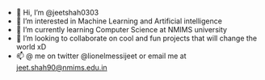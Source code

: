 - 👋 Hi, I’m @jeetshah0303
- 👀 I’m interested in Machine Learning and Artificial intelligence
- 🌱 I’m currently learning Computer Science at NMIMS university
- 💞️ I’m looking to collaborate on cool and fun projects that will change the world xD
- 📫 @ me on twitter @lionelmessijeet or email me at jeet.shah90@nmims.edu.in

<!---
jeetshah0303/jeetshah0303 is a ✨ special ✨ repository because its `README.md` (this file) appears on your GitHub profile.
You can click the Preview link to take a look at your changes.
--->
